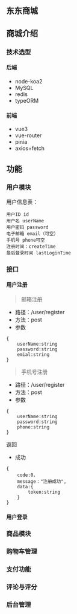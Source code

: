 ## 东东商城

## 商城介绍

### 技术选型

#### 后端

- node-koa2
- MySQL
- redis
- typeORM

#### 前端

- vue3
- vue-router
- pinia
- axios+fetch

## 功能

### 用户模块

用户信息表：

```
用户ID id
用户名 userName
用户密码 password
电子邮箱 email（可空）
手机号 phone可空
注册时间：createTime
最后登录时间 lastLoginTime
```

### 接口

#### 用户注册

> 邮箱注册

- 路径：/user/register
- 方法：post
- 参数

```
{
	userName:string
	password:string
	emial:string
}
```

> 手机号注册

- 路径：/user/register
- 方法：post
- 参数

```
{
	userName:string
	password:string
	phone:string
}
```

返回

- 成功

```
{
	code:0，
	message："注册成功",
	data:{
		token:string
	}
}
```

#### 用户登录



### 商品模块

### 购物车管理

### 支付功能

### 评论与评分

### 后台管理



